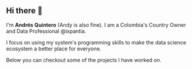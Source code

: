 ## Hi there 👋

I'm **Andrés Quintero** (Andy is also fine). I am a Colombia's Country Owner and Data Professional @ixpantia.

I focus on using my system's programming skills to make the data science ecosystem a better place for everyone.

Below you can checkout some of the projects I have worked on.

<!--
**andyquinterom/andyquinterom** is a ✨ _special_ ✨ repository because its `README.md` (this file) appears on your GitHub profile.

Here are some ideas to get you started:

- 🔭 I’m currently working on ...
- 🌱 I’m currently learning ...
- 👯 I’m looking to collaborate on ...
- 🤔 I’m looking for help with ...
- 💬 Ask me about ...
- 📫 How to reach me: ...
- 😄 Pronouns: ...
- ⚡ Fun fact: ...
-->
